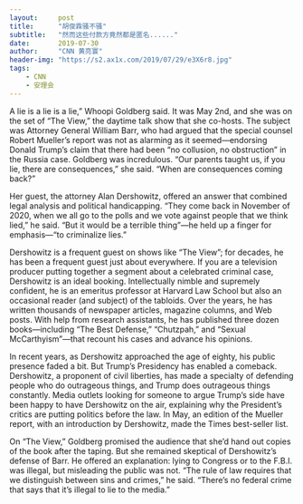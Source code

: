 ```yaml
---
layout:     post
title:      "胡俊霖骚不骚"
subtitle:   "然而这些付款方竟然都是匿名......"
date:       2019-07-30
author:     "CNN 黄亮寰"
header-img: "https://s2.ax1x.com/2019/07/29/e3X6r8.jpg"
tags:
    - CNN
    - 安理会
---
```


A lie is a lie is a lie,” Whoopi Goldberg said. It was May 2nd, and she was on the set of “The View,” the daytime talk show that she co-hosts. The subject was Attorney General William Barr, who had argued that the special counsel Robert Mueller’s report was not as alarming as it seemed—endorsing Donald Trump’s claim that there had been “no collusion, no obstruction” in the Russia case. Goldberg was incredulous. “Our parents taught us, if you lie, there are consequences,” she said. “When are consequences coming back?”  


Her guest, the attorney Alan Dershowitz, offered an answer that combined legal analysis and political handicapping. “They come back in November of 2020, when we all go to the polls and we vote against people that we think lied,” he said. “But it would be a terrible thing”—he held up a finger for emphasis—“to criminalize lies.”  


Dershowitz is a frequent guest on shows like “The View”; for decades, he has been a frequent guest just about everywhere. If you are a television producer putting together a segment about a celebrated criminal case, Dershowitz is an ideal booking. Intellectually nimble and supremely confident, he is an emeritus professor at Harvard Law School but also an occasional reader (and subject) of the tabloids. Over the years, he has written thousands of newspaper articles, magazine columns, and Web posts. With help from research assistants, he has published three dozen books—including “The Best Defense,” “Chutzpah,” and “Sexual McCarthyism”—that recount his cases and advance his opinions.  


In recent years, as Dershowitz approached the age of eighty, his public presence faded a bit. But Trump’s Presidency has enabled a comeback. Dershowitz, a proponent of civil liberties, has made a specialty of defending people who do outrageous things, and Trump does outrageous things constantly. Media outlets looking for someone to argue Trump’s side have been happy to have Dershowitz on the air, explaining why the President’s critics are putting politics before the law. In May, an edition of the Mueller report, with an introduction by Dershowitz, made the Times best-seller list.  


On “The View,” Goldberg promised the audience that she’d hand out copies of the book after the taping. But she remained skeptical of Dershowitz’s defense of Barr. He offered an explanation: lying to Congress or to the F.B.I. was illegal, but misleading the public was not. “The rule of law requires that we distinguish between sins and crimes,” he said. “There’s no federal crime that says that it’s illegal to lie to the media.”  


